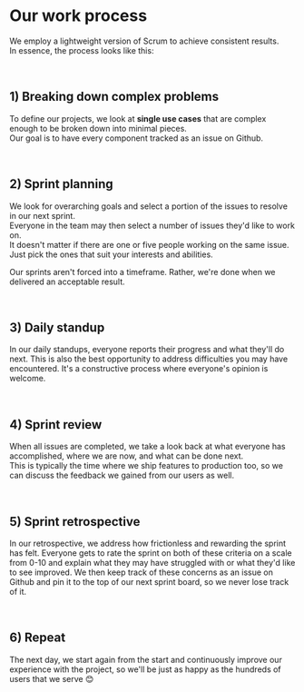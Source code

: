 # Our work process

We employ a lightweight version of Scrum to achieve consistent results.<br>
In essence, the process looks like this:

<br>

## 1) Breaking down complex problems

To define our projects, we look at **single use cases** that are complex enough to be broken down into minimal pieces.<br>
Our goal is to have every component tracked as an issue on Github.

<br>

## 2) Sprint planning

We look for overarching goals and select a portion of the issues to resolve in our next sprint.<br>
Everyone in the team may then select a number of issues they'd like to work on. <br>
It doesn't matter if there are one or five people working on the same issue. Just pick the ones that suit your interests and abilities.

Our sprints aren't forced into a timeframe. Rather, we're done when we delivered an acceptable result.

<br>

## 3) Daily standup

In our daily standups, everyone reports their progress and what they'll do next. This is also the best opportunity to address difficulties you may have encountered. It's a constructive process where everyone's opinion is welcome.

<br>

## 4) Sprint review

When all issues are completed, we take a look back at what everyone has accomplished, where we are now, and what can be done next.<br>
This is typically the time where we ship features to production too, so we can discuss the feedback we gained from our users as well.

<br>

## 5) Sprint retrospective

In our retrospective, we address how frictionless and rewarding the sprint has felt. Everyone gets to rate the sprint on both of these criteria on a scale from 0-10 and explain what they may have struggled with or what they'd like to see improved. We then keep track of these concerns as an issue on Github and pin it to the top of our next sprint board, so we never lose track of it.

<br>

## 6) Repeat

The next day, we start again from the start and continuously improve our experience with the project, so we'll be just as happy as the hundreds of users that we serve 😊
